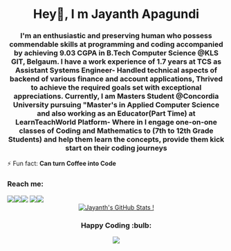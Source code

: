 <h1 align="center">Hey👋, I m Jayanth Apagundi</h1>
 
<h3 align="center">I'm an enthusiastic and preserving human who possess commendable skills at programming and coding accompanied by achieving 9.03 CGPA in B.Tech Computer Science @KLS GIT, Belgaum. I have a work experience of 1.7 years at TCS as Assistant Systems Engineer- Handled technical aspects of backend of various finance and account applications, Thrived to achieve the required goals set with exceptional appreciations. Currently, I am <b> Masters Student @Concordia University pursuing "Master's in Applied Computer Science </b> and also working as an Educator(Part Time) at LearnTeachWorld Platform- Where in I engage one-on-one classes of Coding and Mathematics to (7th to 12th Grade Students) and help them learn the concepts, provide them kick start on their coding journeys </h3> 

⚡ Fun fact: **Can turn Coffee into Code**

<h3>Reach me:</h3> 
<a href="mailto:apagundijayanth1999@gmail.com"><img src="https://img.icons8.com/fluent/48/000000/gmail.png"/></a><a href="https://www.linkedin.com/in/jayanthapagundi/"><img src="https://img.icons8.com/color/48/000000/linkedin.png"/></a><a href="https://www.instagram.com/jayanth_apagundi/"><img src="https://img.icons8.com/fluent/48/000000/instagram-new.png"/></a> <a href="https://twitter.com/JayanthApagundi"><img src="https://img.icons8.com/fluent/48/000000/twitter.png"/></a><a href="https://www.facebook.com/apagundi.jayanth/"><img src="https://img.icons8.com/fluent/48/000000/facebook-new.png"/></a> 


<div align="center">
 <a href="https://github.com/JayanthApagundi">
  <img align="center" src="(https://github-readme-stats.vercel.app/api?username=anuraghazra&show_icons=true&theme=transparent)" alt="Jayanth's GitHub Stats !">
 </a>
</div>

<h3 align="center"> <b> Happy Coding </b> :bulb: </h3> 

<div align="center">
<a href="https://www.hackerrank.com/Jayanth_Apagundi">
 <img src="https://img.icons8.com/windows/32/000000/hackerrank.png"/>
</a>
</div> 


























